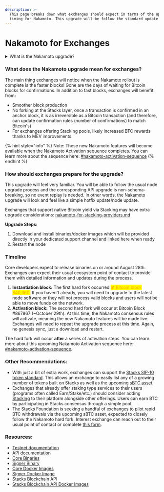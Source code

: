 ```yaml
---
description: >-
  This page breaks down what exchanges should expect in terms of the upgrade and
  timing for Nakamoto. This upgrade will be follow the standard update process.
---
```


# Nakamoto for Exchanges

<details>

<summary>What is the Nakamoto upgrade?</summary>

The Nakamoto release brings many new capabilities and improvements to the Stacks blockchain by focusing on a set of core advancements: improving transaction speed, enhancing finality guarantees for transactions, mitigating Bitcoin miner MEV (miner extractable value) opportunities that affect PoX, and boosting robustness against chain reorganizations. This strategic upgrade aims to solidify trust in the Stacks network, offer greater alignment with Bitcoin's immutable nature, and foster an environment ripe for advanced Decentralized Finance (DeFi) applications. The expected outcome is a versatile, scalable, and secure platform that closely integrates with, yet distinctly enhances, the Bitcoin ecosystem.\
\
Learn more: [nakamoto-in-10-minutes.md](../nakamoto-in-10-minutes.md "mention")

</details>

### What does the Nakamoto upgrade mean for exchanges?

The main thing exchanges will notice when the Nakamoto rollout is complete is the faster blocks! Gone are the days of waiting for Bitcoin blocks for confirmations. In addition to fast blocks, exchanges will benefit from:

* Smoother block production
* No forking at the Stacks layer, once a transaction is confirmed in an anchor block, it is as irreversible as a Bitcoin transaction (and therefore, can update confirmation rules (number of confirmations) to match Bitcoin's)
* For exchanges offering Stacking pools, likely increased BTC rewards thanks to MEV improvements

{% hint style="info" %}
Note: These new Nakamoto features will become available when the Nakamoto Activation sequence completes. You can learn more about the sequence here: [#nakamoto-activation-sequence](./#nakamoto-activation-sequence "mention")
{% endhint %}

### How should exchanges prepare for the upgrade?

This upgrade will feel very familiar. You will be able to follow the usual node upgrade process and the corresponding API upgrade is non-schema-breaking, so no event replay is needed. In other words, the Nakamoto upgrade will look and feel like a simple hotfix update/node update.

Exchanges that support native Bitcoin yield via Stacking may have extra upgrade considerations: [nakamoto-for-stacking-providers.md](nakamoto-for-stacking-providers.md "mention")

**Upgrade Steps:**

1. Download and install binaries/docker images which will be provided directly in your dedicated support channel and linked here when ready
2. Restart the node

### Timeline

Core developers expect to release binaries on or around August 28th. Exchanges can expect their usual ecosystem point of contact to provide them with detailed information and updates during the process.&#x20;

1. **Instantiation block:** The first hard fork occurred <mark style="color:orange;">at Bitcoin block 840,360.</mark> If you haven't already, you will need to upgrade to the latest node software or they will not process valid blocks and users will not be able to move funds on the network.
2. **Activation block:** The second hard fork will occur at Bitcoin Block #867867 (\~October 29th). At this time, the Nakamoto consensus rules will activate, meaning the new Nakamoto features will be made live. Exchanges will need to repeat the upgrade process at this time. Again, no genesis sync, just a download and restart.

The hard fork will occur **after** a series of activation steps. You can learn more about this upcoming Nakamoto Activation sequence here: [#nakamoto-activation-sequence](./#nakamoto-activation-sequence "mention").&#x20;

### Other Recommendations:

* With just a bit of extra work, exchanges can support the [Stacks SIP-10 token standard](https://github.com/stacksgov/sips/blob/main/sips/sip-010/sip-010-fungible-token-standard.md). This allows an exchange to easily list any of a growing number of tokens built on Stacks as well as the upcoming [sBTC asset](broken-reference/).
* Exchanges that already offer staking type services to their users (programs often called Earn/Stake/etc.) should consider adding [Stacking](../../concepts/block-production/stacking.md) to their platform alongside other offerings. Users can earn BTC by participating in Stacks consensus through a simple pool.
* The Stacks Foundation is seeking a handful of exchanges to pilot rapid BTC withdrawals via the upcoming sBTC asset, expected to closely follow the Nakamoto hard fork. Interest exchange can reach out to their usual point of contact or complete [this form](https://stacks.org/exchanges).

### Resources:

* [Testnet documentation](https://docs.stacks.co/nakamoto-upgrade/nakamoto)
* [API documentation](https://docs.hiro.so/nakamoto/stacks-js)
* [Core Binaries](https://github.com/stacks-network/stacks-core/releases/tag/3.0.0.0.0)
* [Signer Binary](https://github.com/stacks-network/stacks-core/releases/tag/signer-3.0.0.0.0.0)
* [Core Docker Images](https://hub.docker.com/r/blockstack/stacks-core/tags?page=1\&name=3.0.0.0.0)
* [Signer Docker Image](https://hub.docker.com/r/blockstack/stacks-signer/tags?page=1\&name=3.0.0.0.0.0)
* [Stacks Blockchain API](https://github.com/hirosystems/stacks-blockchain-api/releases/tag/v7.10.0)
* [Stacks Blockchain API Docker Images](https://hub.docker.com/r/hirosystems/stacks-blockchain-api/tags?page=1\&name=7.10.0)
